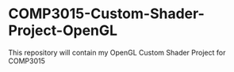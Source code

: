 # COMP3015-Custom-Shader-Project-OpenGL
This repository will contain my OpenGL Custom Shader Project for COMP3015
